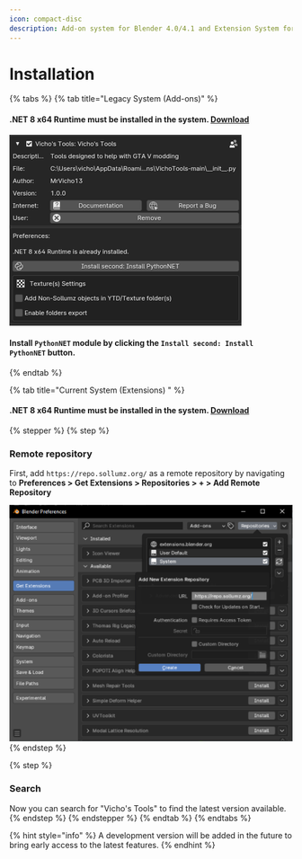 ```yaml
---
icon: compact-disc
description: Add-on system for Blender 4.0/4.1 and Extension System for Blender 4.2
---
```


# Installation

{% tabs %}
{% tab title="Legacy System (Add-ons)" %}
#### .NET 8 x64 Runtime must be installed in the system. [Download](https://dotnet.microsoft.com/en-us/download/dotnet/thank-you/runtime-desktop-8.0.8-windows-x64-installer)

![](<../../../../.gitbook/assets/image (2) (2).png>)

#### Install `PythonNET` module by clicking the `Install second: Install PythonNET` button.
{% endtab %}

{% tab title="Current System (Extensions) " %}
#### .NET 8 x64 Runtime must be installed in the system. [Download](https://dotnet.microsoft.com/en-us/download/dotnet/thank-you/runtime-desktop-8.0.8-windows-x64-installer)

{% stepper %}
{% step %}
### Remote repository&#x20;

First, add `https://repo.sollumz.org/` as a remote repository by navigating to **Preferences > Get Extensions > Repositories > + > Add Remote Repository**

<img src="../../../../.gitbook/assets/image (30).png" alt="" data-size="original">
{% endstep %}

{% step %}
### Search

Now you can search for "Vicho's Tools" to find the latest version available.
{% endstep %}
{% endstepper %}
{% endtab %}
{% endtabs %}

{% hint style="info" %}
A development version will be added in the future to bring early access to the latest features.
{% endhint %}
